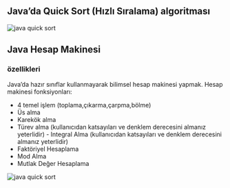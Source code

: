 ## Java’da Quick Sort (Hızlı Sıralama) algoritması
![java quick sort](https://i.hizliresim.com/6qudm5s.png)
## Java Hesap Makinesi
### özellikleri 
Java’da hazır sınıflar kullanmayarak bilimsel hesap makinesi yapmak. Hesap makinesi fonksiyonları:

- 4 temel işlem (toplama,çıkarma,çarpma,bölme)
- Üs alma
- Karekök alma
- Türev alma (kullanıcıdan katsayıları ve denklem derecesini almanız yeterlidir) - Integral Alma (kullanıcıdan katsayıları ve denklem derecesini almanız yeterlidir)
- Faktöriyel Hesaplama
- Mod Alma
- Mutlak Değer Hesaplama

![java quick sort](https://i.hizliresim.com/t4hrjww.png)
